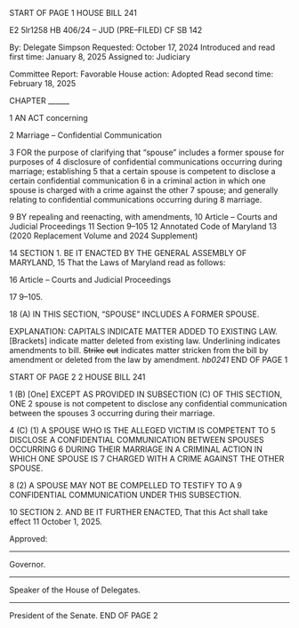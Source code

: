 START OF PAGE 1
HOUSE BILL 241

E2 5lr1258
HB 406/24 – JUD (PRE–FILED) CF SB 142

By: Delegate Simpson
Requested: October 17, 2024
Introduced and read first time: January 8, 2025
Assigned to: Judiciary

Committee Report: Favorable
House action: Adopted
Read second time: February 18, 2025

CHAPTER ______

1 AN ACT concerning

2 Marriage – Confidential Communication

3 FOR the purpose of clarifying that “spouse” includes a former spouse for purposes of
4 disclosure of confidential communications occurring during marriage; establishing
5 that a certain spouse is competent to disclose a certain confidential communication
6 in a criminal action in which one spouse is charged with a crime against the other
7 spouse; and generally relating to confidential communications occurring during
8 marriage.

9 BY repealing and reenacting, with amendments,
10 Article – Courts and Judicial Proceedings
11 Section 9–105
12 Annotated Code of Maryland
13 (2020 Replacement Volume and 2024 Supplement)

14 SECTION 1. BE IT ENACTED BY THE GENERAL ASSEMBLY OF MARYLAND,
15 That the Laws of Maryland read as follows:

16 Article – Courts and Judicial Proceedings

17 9–105.

18 (A) IN THIS SECTION, “SPOUSE” INCLUDES A FORMER SPOUSE.

EXPLANATION: CAPITALS INDICATE MATTER ADDED TO EXISTING LAW.
[Brackets] indicate matter deleted from existing law.
Underlining indicates amendments to bill.
~~Strike~~ ~~out~~ indicates matter stricken from the bill by amendment or deleted from the law by
amendment. *hb0241*
END OF PAGE 1

START OF PAGE 2
2 HOUSE BILL 241

1 (B) [One] EXCEPT AS PROVIDED IN SUBSECTION (C) OF THIS SECTION, ONE
2 spouse is not competent to disclose any confidential communication between the spouses
3 occurring during their marriage.

4 (C) (1) A SPOUSE WHO IS THE ALLEGED VICTIM IS COMPETENT TO
5 DISCLOSE A CONFIDENTIAL COMMUNICATION BETWEEN SPOUSES OCCURRING
6 DURING THEIR MARRIAGE IN A CRIMINAL ACTION IN WHICH ONE SPOUSE IS
7 CHARGED WITH A CRIME AGAINST THE OTHER SPOUSE.

8 (2) A SPOUSE MAY NOT BE COMPELLED TO TESTIFY TO A
9 CONFIDENTIAL COMMUNICATION UNDER THIS SUBSECTION.

10 SECTION 2. AND BE IT FURTHER ENACTED, That this Act shall take effect
11 October 1, 2025.

Approved:

________________________________________________________________________________
Governor.

________________________________________________________________________________
Speaker of the House of Delegates.

________________________________________________________________________________
President of the Senate.
END OF PAGE 2